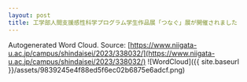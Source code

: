 ```yaml
---
layout: post
title: 工学部人間支援感性科学プログラム学生作品展「つなぐ」展が開催されました
---
```

Autogenerated Word Cloud.
Source\: [https://www.niigata-u.ac.jp/campus/shindaisei/2023/338032/](https://www.niigata-u.ac.jp/campus/shindaisei/2023/338032/)
![WordCloud]({{ site.baseurl }}/assets/9839245e4f88ed5f6ec02b6875e6adcf.png)